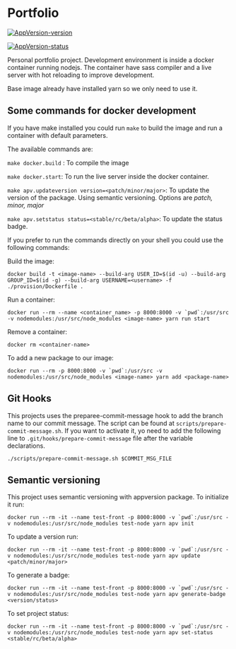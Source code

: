 # Portfolio

[![AppVersion-version](https://img.shields.io/badge/AppVersion-1.4.0-brightgreen.svg?style=flat)](https://github.com/delvedor/appversion?#version)

[![AppVersion-status](https://img.shields.io/badge/Status-stable-brightgreen.svg?style=flat)](https://github.com/delvedor/appversion?#status)

Personal portfolio project.
Development environment is inside a docker container running nodejs. The container have sass compiler and a live server with hot reloading to improve development.

Base image already have installed yarn so we only need to use it.

## Some commands for docker development

If you have make installed you could run `make` to build the image
and run a container with default parameters.

The available commands are:

`make docker.build` : To compile the image

`make docker.start`: To run the live server inside the docker container.

`make apv.updateversion version=<patch/minor/major>`: To update the version of the package. Using
semantic versioning. Options are *patch, minor, major*

`make apv.setstatus status=<stable/rc/beta/alpha>`: To update the status badge.

If you prefer to run the commands directly on your shell you could use the following commands:

Build the image:

```shell
docker build -t <image-name> --build-arg USER_ID=$(id -u) --build-arg GROUP_ID=$(id -g) --build-arg USERNAME=<username> -f ./provision/Dockerfile .
```

Run a container:

``` shell
docker run --rm --name <container_name> -p 8000:8000 -v `pwd`:/usr/src -v nodemodules:/usr/src/node_modules <image-name> yarn run start
```

Remove a container:

`docker rm <container-name>`

To add a new package to our image:

```shell
docker run --rm -p 8000:8000 -v `pwd`:/usr/src -v nodemodules:/usr/src/node_modules <image-name> yarn add <package-name>
```

## Git Hooks

This projects uses the preparee-commit-message hook to add the branch name to our commit
message. The script can be found at `scripts/prepare-commit-message.sh`. If you want to activate it, yo need to add the following line to `.git/hooks/prepare-commit-message` file after the variable declarations.

`./scripts/prepare-commit-message.sh $COMMIT_MSG_FILE`

## Semantic versioning

This project uses semantic versioning with appversion package. To initialize it run:

```init
docker run --rm -it --name test-front -p 8000:8000 -v `pwd`:/usr/src -v nodemodules:/usr/src/node_modules test-node yarn apv init
```

To update a version run:

```shell
docker run --rm -it --name test-front -p 8000:8000 -v `pwd`:/usr/src -v nodemodules:/usr/src/node_modules test-node yarn apv update <patch/minor/major>
```

To generate a badge:

```shell
docker run --rm -it --name test-front -p 8000:8000 -v `pwd`:/usr/src -v nodemodules:/usr/src/node_modules test-node yarn apv generate-badge <version/status>
```

To set project status:

```shell
docker run --rm -it --name test-front -p 8000:8000 -v `pwd`:/usr/src -v nodemodules:/usr/src/node_modules test-node yarn apv set-status <stable/rc/beta/alpha>
```

